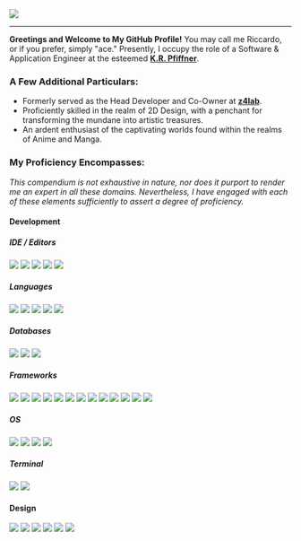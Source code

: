 
<a href="https://xace.ch" target="_blank" align="center">
	<img src="https://xace.ch/img/bannerv2.png?"/>
</a>

---
**Greetings and Welcome to My GitHub Profile!** You may call me Riccardo, or if you prefer, simply "ace." Presently, I occupy the role of a Software & Application Engineer at the esteemed [**K.R. Pfiffner**](https://www.pfiffner.com).

### A Few Additional Particulars:

- Formerly served as the Head Developer and Co-Owner at [**z4lab**](https://github.com/z4lab).
- Proficiently skilled in the realm of 2D Design, with a penchant for transforming the mundane into artistic treasures.
- An ardent enthusiast of the captivating worlds found within the realms of Anime and Manga.

### My Proficiency Encompasses:

_This compendium is not exhaustive in nature, nor does it purport to render me an expert in all these domains. Nevertheless, I have engaged with each of these elements sufficiently to assert a degree of proficiency._


#### Development

##### IDE / Editors
![](https://img.shields.io/badge/Visual_Studio-5C2D91?style=for-the-badge&logo=visual%20studio&logoColor=white) 
![](https://img.shields.io/badge/Visual_Studio_Code-0078D4?style=for-the-badge&logo=visual%20studio%20code&logoColor=white) 
![](https://img.shields.io/badge/sublime_text-%23575757.svg?&style=for-the-badge&logo=sublime-text&logoColor=important)
![](https://img.shields.io/badge/Notepad++-90E59A.svg?style=for-the-badge&logo=notepad%2B%2B&logoColor=black)
![](https://img.shields.io/badge/VIM-%2311AB00.svg?&style=for-the-badge&logo=vim&logoColor=white)

##### Languages
![](https://img.shields.io/badge/JavaScript-323330?style=for-the-badge&logo=javascript&logoColor=F7DF1E) 
![](https://img.shields.io/badge/HTML5-E34F26?style=for-the-badge&logo=html5&logoColor=white) 
![](https://img.shields.io/badge/json-5E5C5C?style=for-the-badge&logo=json&logoColor=white) 
![](https://img.shields.io/badge/C%23-239120?style=for-the-badge&logo=c-sharp&logoColor=white) 
![](https://img.shields.io/badge/Python-FFD43B?style=for-the-badge&logo=python&logoColor=blue)

##### Databases
![](https://img.shields.io/badge/MariaDB-003545?style=for-the-badge&logo=mariadb&logoColor=white)
![](https://img.shields.io/badge/MySQL-005C84?style=for-the-badge&logo=mysql&logoColor=white)
![](https://img.shields.io/badge/SQLite-07405E?style=for-the-badge&logo=sqlite&logoColor=white) 

##### Frameworks
![](https://img.shields.io/badge/.NET-512BD4?style=for-the-badge&logo=dotnet&logoColor=white)
![](https://img.shields.io/badge/Apache-D22128?style=for-the-badge&logo=Apache&logoColor=white)
![](https://img.shields.io/badge/Bootstrap-563D7C?style=for-the-badge&logo=bootstrap&logoColor=white)
![](https://img.shields.io/badge/Docker-2CA5E0?style=for-the-badge&logo=docker&logoColor=white)
![](https://img.shields.io/badge/Electron-2B2E3A?style=for-the-badge&logo=electron&logoColor=9FEAF9)
![](https://img.shields.io/badge/Express.js-000000?style=for-the-badge&logo=express&logoColor=white)
![](https://img.shields.io/badge/fastify-202020?style=for-the-badge&logo=fastify&logoColor=white)
![](https://img.shields.io/badge/Font_Awesome-339AF0?style=for-the-badge&logo=fontawesome&logoColor=white)
![](https://img.shields.io/badge/Handlebars.js-f0772b?style=for-the-badge&logo=handlebarsdotjs&logoColor=black)
![](https://img.shields.io/badge/Markdown-000000?style=for-the-badge&logo=markdown&logoColor=white)
![](https://img.shields.io/badge/Node.js-339933?style=for-the-badge&logo=nodedotjs&logoColor=white)
![](https://img.shields.io/badge/npm-CB3837?style=for-the-badge&logo=npm&logoColor=white)
![](https://img.shields.io/badge/Shell_Script-121011?style=for-the-badge&logo=gnu-bash&logoColor=white)

##### OS
![](https://img.shields.io/badge/Server:%20Debian%2011-A81D33?style=for-the-badge&logo=debian&logoColor=white)
![](https://img.shields.io/badge/Desktop:%20manjaro%20(XFCE)-35BF5C?style=for-the-badge&logo=manjaro&logoColor=white)
![](https://img.shields.io/badge/Desktop:%20Windows%2011-0078D6?style=for-the-badge&logo=windows&logoColor=white)
![](https://img.shields.io/badge/Util:%20Raspberry%20Pi-A22846?style=for-the-badge&logo=Raspberry%20Pi&logoColor=white) 

##### Terminal
![](https://img.shields.io/badge/GNU%20Bash-4EAA25?style=for-the-badge&logo=GNU%20Bash&logoColor=white)
![](https://img.shields.io/badge/cmder-4D4D4D?style=for-the-badge&logo=windows%20terminal&logoColor=white)

#### Design

![](https://img.shields.io/badge/Adobe%20after%20affects-CF96FD?style=for-the-badge&logo=Adobe%20after%20effects&logoColor=393665)
![](https://img.shields.io/badge/Adobe%20Creative%20Cloud-DA1F26?style=for-the-badge&logo=Adobe%20Creative%20Cloud&logoColor=white)
![](https://img.shields.io/badge/Adobe%20Illustrator-FF9A00?style=for-the-badge&logo=adobe%20illustrator&logoColor=white)
![](https://img.shields.io/badge/Adobe%20Photoshop-31A8FF?style=for-the-badge&logo=Adobe%20Photoshop&logoColor=black)
![](https://img.shields.io/badge/Adobe%20Premiere%20Pro-9999FF?style=for-the-badge&logo=Adobe%20Premiere%20Pro&logoColor=white)
![](https://img.shields.io/badge/Adobe%20XD-470137?style=for-the-badge&logo=Adobe%20XD&logoColor=#FF61F6)


